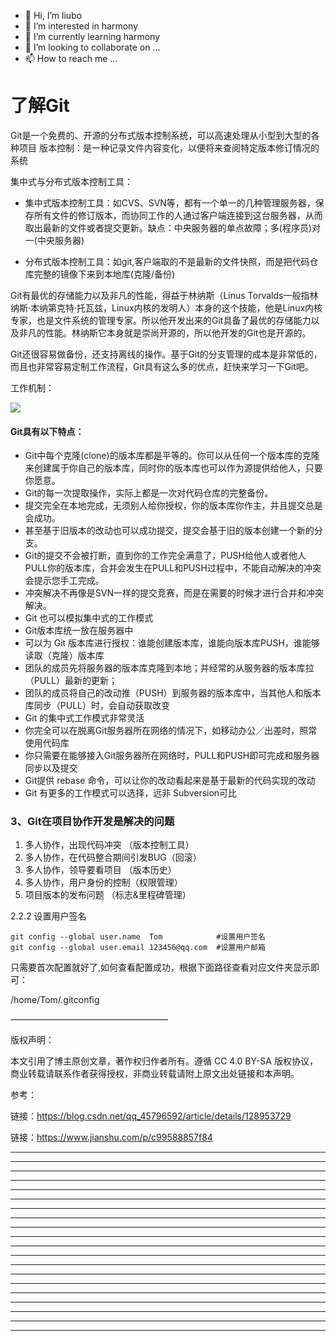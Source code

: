 * 👋 Hi, I’m liubo
* 👀 I’m interested in harmony
* 🌱 I’m currently learning harmony
* 💞️ I’m looking to collaborate on ...
* 📫 How to reach me ...

# 了解Git

Git是一个免费的、开源的分布式版本控制系统，可以高速处理从小型到大型的各种项目
版本控制：是一种记录文件内容变化，以便将来查阅特定版本修订情况的系统

集中式与分布式版本控制工具：

- 集中式版本控制工具：如CVS、SVN等，都有一个单一的几种管理服务器，保存所有文件的修订版本，而协同工作的人通过客户端连接到这台服务器，从而取出最新的文件或者提交更新。缺点：中央服务器的单点故障；多(程序员)对一(中央服务器)

- 分布式版本控制工具：如git,客户端取的不是最新的文件快照，而是把代码仓库完整的镜像下来到本地库(克隆/备份)

Git有最优的存储能力以及非凡的性能，得益于林纳斯（Linus Torvalds一般指林纳斯·本纳第克特·托瓦兹，Linux内核的发明人）本身的这个技能，他是Linux内核专家，也是文件系统的管理专家。所以他开发出来的Git具备了最优的存储能力以及非凡的性能。林纳斯它本身就是崇尚开源的，所以他开发的Git也是开源的。

Git还很容易做备份，还支持离线的操作。基于Git的分支管理的成本是非常低的，而且也非常容易定制工作流程，Git具有这么多的优点，赶快来学习一下Git吧。

工作机制：

![](/home/liubo/00-liubo/learning/git_tutorial/picture/git工作机制.png)

#### Git具有以下特点：

- Git中每个克隆(clone)的版本库都是平等的。你可以从任何一个版本库的克隆来创建属于你自己的版本库，同时你的版本库也可以作为源提供给他人，只要你愿意。
- Git的每一次提取操作，实际上都是一次对代码仓库的完整备份。
- 提交完全在本地完成，无须别人给你授权，你的版本库你作主，并且提交总是会成功。
- 甚至基于旧版本的改动也可以成功提交，提交会基于旧的版本创建一个新的分支。
- Git的提交不会被打断，直到你的工作完全满意了，PUSH给他人或者他人PULL你的版本库，合并会发生在PULL和PUSH过程中，不能自动解决的冲突会提示您手工完成。
- 冲突解决不再像是SVN一样的提交竞赛，而是在需要的时候才进行合并和冲突解决。
- Git 也可以模拟集中式的工作模式
- Git版本库统一放在服务器中
- 可以为 Git 版本库进行授权：谁能创建版本库，谁能向版本库PUSH，谁能够读取（克隆）版本库
- 团队的成员先将服务器的版本库克隆到本地；并经常的从服务器的版本库拉（PULL）最新的更新；
- 团队的成员将自己的改动推（PUSH）到服务器的版本库中，当其他人和版本库同步（PULL）时，会自动获取改变
- Git 的集中式工作模式非常灵活
- 你完全可以在脱离Git服务器所在网络的情况下，如移动办公／出差时，照常使用代码库
- 你只需要在能够接入Git服务器所在网络时，PULL和PUSH即可完成和服务器同步以及提交
- Git提供 rebase 命令，可以让你的改动看起来是基于最新的代码实现的改动
- Git 有更多的工作模式可以选择，远非 Subversion可比

### 3、Git在项目协作开发是解决的问题

1. 多人协作，出现代码冲突 （版本控制工具）
2. 多人协作，在代码整合期间引发BUG（回滚）
3. 多人协作，领导要看项目 （版本历史）
4. 多人协作，用户身份的控制（权限管理）
5. 项目版本的发布问题 （标志&里程碑管理）

2.2.2 设置用户签名 

```shell
git config --global user.name  Tom            #设置用户签名
git config --global user.email 123456@qq.com  #设置用户邮箱
```

只需要首次配置就好了,如何查看配置成功，根据下面路径查看对应文件夹显示即可：

/home/Tom/.gitconfig

——————————————————

版权声明：

本文引用了博主原创文章，著作权归作者所有。遵循 CC 4.0 BY-SA 版权协议，商业转载请联系作者获得授权，非商业转载请附上原文出处链接和本声明。

参考：

链接：https://blog.csdn.net/qq_45796592/article/details/128953729

链接：https://www.jianshu.com/p/c99588857f84

---

---

---

---

---

---

---

---

---

---

---

---

---

---

---

---

---

---

---

---
